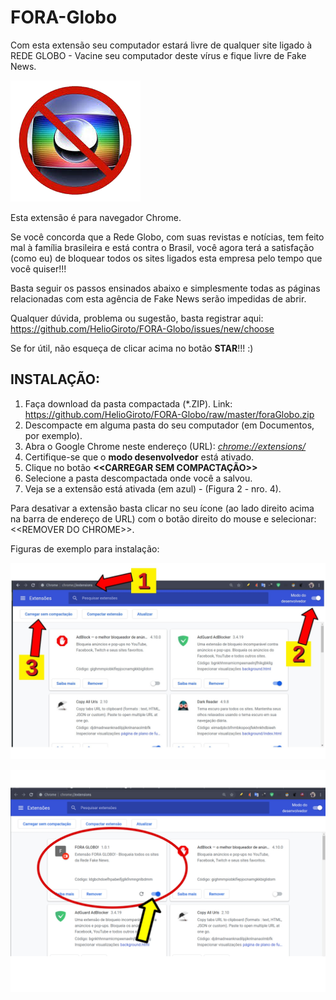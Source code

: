 # FORA-Globo
Com esta extensão seu computador estará livre de qualquer site ligado à REDE GLOBO - Vacine seu computador deste vírus e fique livre de Fake News.

![Xô Globo!!](https://github.com/HelioGiroto/FORA-Globo/blob/master/foraGlobo.png)

Esta extensão é para navegador Chrome.

Se você concorda que a Rede Globo, com suas revistas e notícias, tem feito mal à família brasileira e está contra o Brasil, você agora terá a satisfação (como eu) de bloquear todos os sites ligados esta empresa pelo tempo que você quiser!!!

Basta seguir os passos ensinados abaixo e simplesmente todas as páginas relacionadas com esta agência de Fake News serão impedidas de abrir.

Qualquer dúvida, problema ou sugestão, basta registrar aqui: https://github.com/HelioGiroto/FORA-Globo/issues/new/choose

Se for útil, não esqueça de clicar acima no botão **STAR**!!! :)

## INSTALAÇÃO:

1. Faça download da pasta compactada (\*.ZIP). Link: https://github.com/HelioGiroto/FORA-Globo/raw/master/foraGlobo.zip
2. Descompacte em alguma pasta do seu computador (em Documentos, por exemplo).
3. Abra o Google Chrome neste endereço (URL): _[chrome://extensions/](chrome://extensions/)_
4. Certifique-se que o **modo desenvolvedor** está ativado.
5. Clique no botão **<<CARREGAR SEM COMPACTAÇÃO>>**
6. Selecione a pasta descompactada onde você a salvou.
7. Veja se a extensão está ativada (em azul) - (Figura 2 - nro. 4).

Para desativar a extensão basta clicar no seu ícone (ao lado direito acima na barra de endereço de URL) com o botão direito do mouse e selecionar: \<<REMOVER DO CHROME\>>.

Figuras de exemplo para instalação:

![Figura 1](https://github.com/HelioGiroto/NO-COVID19---Chrome-extension/blob/master/tutorial_1.jpg?raw=true)

![Figura 2](https://github.com/HelioGiroto/FORA-Globo/blob/master/extensaoForaGlobo.jpg?raw=true)

<br><br>
